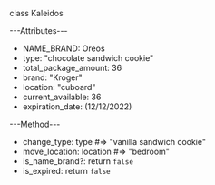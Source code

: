 class Kaleidos

---Attributes---

+ NAME_BRAND: Oreos
+ type: "chocolate sandwich cookie"
+ total_package_amount: 36
+ brand: "Kroger"
+ location: "cuboard"
+ current_available: 36
+ expiration_date: (12/12/2022)

---Method---
+ change_type: type #=> "vanilla sandwich cookie"
+ move_location: location  #=> "bedroom"
+ is_name_brand?: return `false`
+ is_expired: return `false`
